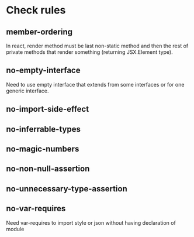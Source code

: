 

Check rules
===


member-ordering
---
In react, render method must be last non-static method and then the rest of private methods
that render something (returning JSX.Element type).

no-empty-interface
---
Need to use empty interface that extends from some interfaces or for one generic interface.

no-import-side-effect
---

no-inferrable-types
---

no-magic-numbers
---

no-non-null-assertion
---

no-unnecessary-type-assertion
---

no-var-requires
---
Need var-requires to import style or json without having declaration of module
